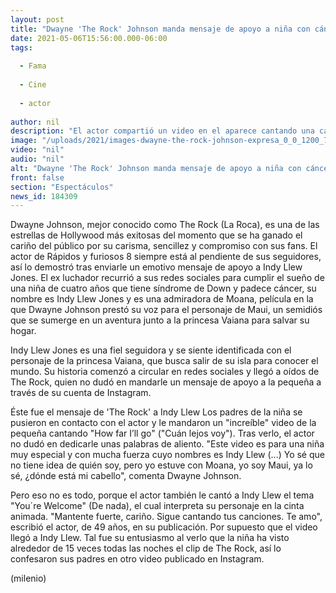 ```yaml
---
layout: post
title: "Dwayne 'The Rock' Johnson manda mensaje de apoyo a niña con cáncer; le dedica canción"
date: 2021-05-06T15:56:00.000-06:00
tags:
  
  - Fama
  
  - Cine
  
  - actor
  
author: nil
description: "El actor compartió un video en el aparece cantando una canción de 'Moana' en honor a Indy Llew Jones, una niña de 4 años que padece cáncer. "
image: "/uploads/2021/images-dwayne-the-rock-johnson-expresa_0_0_1200_747_(1).jpg"
video: "nil"
audio: "nil"
alt: "Dwayne 'The Rock' Johnson manda mensaje de apoyo a niña con cáncer; le dedica canción"
front: false
section: "Espectáculos"
news_id: 184309
---
```


Dwayne Johnson, mejor conocido como The Rock (La Roca), es una de las estrellas de Hollywood más exitosas del momento que se ha ganado el cariño del público por su carisma, sencillez y compromiso con sus fans. El actor de Rápidos y furiosos 8 siempre está al pendiente de sus seguidores, así lo demostró tras enviarle un emotivo mensaje de apoyo a Indy Llew Jones.  El ex luchador recurrió a sus redes sociales para cumplir el sueño de una niña de cuatro años que tiene síndrome de Down y padece cáncer, su nombre es Indy Llew Jones y es una admiradora de Moana, película en la que Dwayne Johnson prestó su voz para el personaje de Maui, un semidiós que se sumerge en un aventura junto a la princesa Vaiana para salvar su hogar.

​Indy Llew Jones es una fiel seguidora y se siente identificada con el personaje de la princesa Vaiana, que busca salir de su isla para conocer el mundo. Su historia comenzó a circular en redes sociales y llegó a oídos de The Rock, quien no dudó en mandarle un mensaje de apoyo a la pequeña a través de su cuenta de Instagram.  

Éste fue el mensaje de 'The Rock' a Indy Llew Los padres de la niña se pusieron en contacto con el actor y le mandaron un "increíble" video de la pequeña cantando "How far I’ll go" ("Cuán lejos voy"). Tras verlo, el actor no dudó en dedicarle unas palabras de aliento.  "Este video es para una niña muy especial y con mucha fuerza cuyo nombres es Indy Llew (...) Yo sé que no tiene idea de quién soy, pero yo estuve con Moana, yo soy Maui, ya lo sé, ¿dónde está mi cabello", comenta Dwayne Johnson.  

Pero eso no es todo, porque el actor también le cantó a Indy Llew el tema "You´re Welcome" (De nada), el cual interpreta su personaje en la cinta animada.  "Mantente fuerte, cariño. Sigue cantando tus canciones. Te amo", escribió el actor, de 49 años, en su publicación.  Por supuesto que el video llegó a Indy Llew. Tal fue su entusiasmo al verlo que la niña ha visto alrededor de 15 veces todas las noches el clip de The Rock, así lo confesaron sus padres en otro video publicado en Instagram.

(milenio)